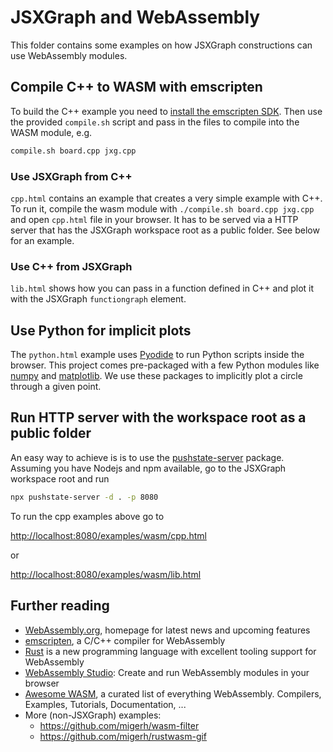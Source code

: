 # JSXGraph and WebAssembly

This folder contains some examples on how JSXGraph constructions can use
WebAssembly modules.

## Compile C++ to WASM with emscripten

To build the C++ example you need to [install the emscripten
SDK](https://emscripten.org/docs/getting_started/downloads.html). Then use the
provided `compile.sh` script and pass in the files to compile into the WASM
module, e.g.

```sh
compile.sh board.cpp jxg.cpp
```

### Use JSXGraph from C++

`cpp.html` contains an example that creates a very simple example with C++. To
run it, compile the wasm module with `./compile.sh board.cpp jxg.cpp` and open
`cpp.html` file in your browser. It has to be served via a HTTP server that
has the JSXGraph workspace root as a public folder. See below for an example.

### Use C++ from JSXGraph

`lib.html` shows how you can pass in a function defined in C++ and plot it with
the JSXGraph `functiongraph` element.

## Use Python for implicit plots

The `python.html` example uses
[Pyodide](https://github.com/iodide-project/pyodide) to run Python scripts
inside the browser. This project comes pre-packaged with a few Python modules
like [numpy](https://numpy.org/) and [matplotlib](https://matplotlib.org/). We
use these packages to implicitly plot a circle through a given point.

## Run HTTP server with the workspace root as a public folder

An easy way to achieve is is to use the
[pushstate-server](https://www.npmjs.com/package/pushstate-server) package.
Assuming you have Nodejs and npm available, go to the JSXGraph workspace root
and run

```sh
npx pushstate-server -d . -p 8080
```

To run the cpp examples above go to

<http://localhost:8080/examples/wasm/cpp.html>

or

<http://localhost:8080/examples/wasm/lib.html>

## Further reading

* [WebAssembly.org](https://webassembly.org), homepage for latest news and
  upcoming features
* [emscripten](https://emscripten.org/), a C/C++ compiler for WebAssembly
* [Rust](https://www.rust-lang.org/what/wasm) is a new programming language
  with excellent tooling support for WebAssembly
* [WebAssembly Studio](https://webassembly.studio/): Create and run WebAssembly
  modules in your browser
* [Awesome WASM](https://github.com/mbasso/awesome-wasm), a curated list of
  everything WebAssembly. Compilers, Examples, Tutorials, Documentation, ...
* More (non-JSXGraph) examples:
  * <https://github.com/migerh/wasm-filter>
  * <https://github.com/migerh/rustwasm-gif>
